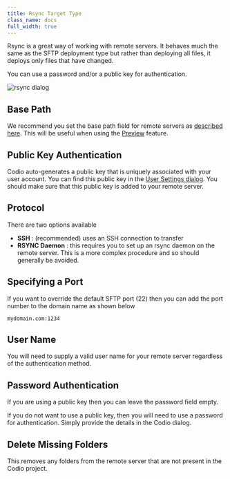 ```yaml
---
title: Rsync Target Type
class_name: docs
full_width: true
---
```


Rsync is a great way of working with remote servers. It behaves much the same as the SFTP deployment type but rather than deploying all files, it deploys only files that have changed.

You can use a password and/or a public key for authentication.

<img alt="rsync dialog" src="/img/docs/deploy-rsync.png" class="simple"/>


## Base Path
We recommend you set the base path field for remote servers as [described here](/docs/ide/tools/deployment/basepath). This will be useful when using the [Preview](/docs/ide/features/inline-preview) feature.

## Public Key Authentication
Codio auto-generates a public key that is uniquely associated with your user account. You can find this public key in the [User Settings dialog](/docs/account/publickey). You should make sure that this public key is added to your remote server.

## Protocol
There are two options available

- **SSH** : (recommended) uses an SSH connection to transfer
- **RSYNC Daemon** : this requires you to set up an rsync daemon on the remote server. This is a more complex procedure and so should generally be avoided.


## Specifying a Port
If you want to override the default SFTP port (22) then you can add the port number to the domain name as shown below

```
mydomain.com:1234
```

## User Name
You will need to supply a valid user name for your remote server regardless of the authentication method.

## Password Authentication
If you are using a public key then you can leave the password field empty.

If you do not want to use a public key, then you will need to use a password for authentication. Simply provide the details in the Codio dialog.

## Delete Missing Folders
This removes any folders from the remote server that are not present in the Codio project.
